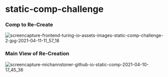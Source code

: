 
# static-comp-challenge







### Comp to Re-Create 
![screencapture-frontend-turing-io-assets-images-static-comp-challenge-2-jpg-2021-04-11-11_57_18](https://user-images.githubusercontent.com/76269802/114315734-7a858800-9abd-11eb-8411-ad1bf0874073.png)




### Main View of Re-Creation 
![screencapture-michannstoner-github-io-static-comp-2021-04-10-17_45_36](https://user-images.githubusercontent.com/76269802/114315584-da2f6380-9abc-11eb-9942-f6fae589ad44.png)
